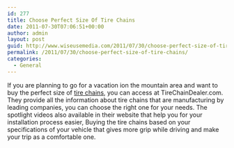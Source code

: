 ```yaml
---
id: 277
title: Choose Perfect Size Of Tire Chains
date: 2011-07-30T07:06:51+00:00
author: admin
layout: post
guid: http://www.wiseusemedia.com/2011/07/30/choose-perfect-size-of-tire-chains/
permalink: /2011/07/30/choose-perfect-size-of-tire-chains/
categories:
  - General
---
```

If you are planning to go for a vacation ion the mountain area and want to buy the perfect size of [tire chains](http://www.tirechaindealer.com/), you can access at TireChainDealer.com. They provide all the information about tire chains that are manufacturing by leading companies, you can choose the right one for your needs. The spotlight videos also available in their website that help you for your installation process easier, Buying the tire chains based on your specifications of your vehicle that gives more grip while driving and make your trip as a comfortable one.